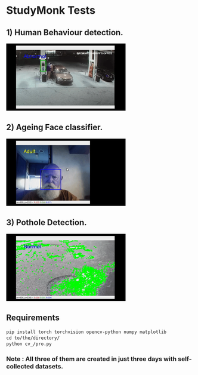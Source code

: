 # StudyMonk Tests
## 1) Human Behaviour detection.

![HD](HumanBehaviour/images/output.gif)
## 2) Ageing Face classifier.

 ![AF](Age_detection/images/output.gif)

## 3) Pothole Detection.
![PD](pothole_detection/images/output.gif)

## Requirements
```
pip install torch torchvision opencv-python numpy matplotlib
cd to/the/directory/
python cv_/pro.py
```
### Note : All three of them are created in just three days with self-collected datasets.
